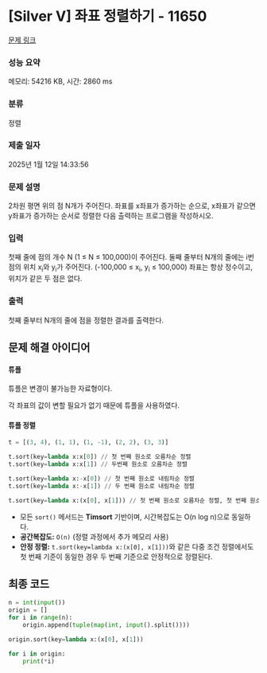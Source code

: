 # [Silver V] 좌표 정렬하기 - 11650 

[문제 링크](https://www.acmicpc.net/problem/11650) 

### 성능 요약

메모리: 54216 KB, 시간: 2860 ms

### 분류

정렬

### 제출 일자

2025년 1월 12일 14:33:56

### 문제 설명

<p>2차원 평면 위의 점 N개가 주어진다. 좌표를 x좌표가 증가하는 순으로, x좌표가 같으면 y좌표가 증가하는 순서로 정렬한 다음 출력하는 프로그램을 작성하시오.</p>

### 입력 

 <p>첫째 줄에 점의 개수 N (1 ≤ N ≤ 100,000)이 주어진다. 둘째 줄부터 N개의 줄에는 i번점의 위치 x<sub>i</sub>와 y<sub>i</sub>가 주어진다. (-100,000 ≤ x<sub>i</sub>, y<sub>i</sub> ≤ 100,000) 좌표는 항상 정수이고, 위치가 같은 두 점은 없다.</p>

### 출력 

 <p>첫째 줄부터 N개의 줄에 점을 정렬한 결과를 출력한다.</p>


## 문제 해결 아이디어   

#### 튜플    

튜플은 변경이 불가능한 자료형이다.    

각 좌표의 값이 변할 필요가 없기 때문에 튜플을 사용하였다.      

#### 튜플 정렬

```python
t = [(3, 4), (1, 1), (1, -1), (2, 2), (3, 3)]

t.sort(key=lambda x:x[0]) // 첫 번째 원소로 오름차순 정렬
t.sort(key=lambda x:x[1]) // 두번째 원소로 오름차순 정렬

t.sort(key=lambda x:-x[0]) // 첫 번째 원소로 내림차순 정렬
t.sort(key=lambda x:-x[1]) // 두 번째 원소로 내림차순 정렬

t.sort(key=lambda x:(x[0], x[1])) // 첫 번째 원소로 오름차순 정렬, 첫 번째 원소가 같은 경우 두 번째 원소로 오름차순 정렬
```

- 모든 `sort()` 메서드는 **Timsort** 기반이며, 시간복잡도는 O(n log n)으로 동일하다.    
- **공간복잡도:** `O(n)` (정렬 과정에서 추가 메모리 사용)     
- **안정 정렬:** `t.sort(key=lambda x:(x[0], x[1]))`와 같은 다중 조건 정렬에서도 첫 번째 기준이 동일한 경우 두 번째 기준으로 안정적으로 정렬된다.    

## 최종 코드
```python
n = int(input())
origin = []
for i in range(n):
    origin.append(tuple(map(int, input().split())))

origin.sort(key=lambda x:(x[0], x[1]))

for i in origin:
    print(*i)
```

